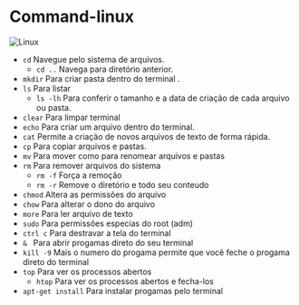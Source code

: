 # Command-linux 
![Linux](https://lh3.googleusercontent.com/proxy/8Bmtj976y9Zw40-SgaLlpKGIf3HuATIg6-1ihgK0VH3renvjBSV9zB1M8o-TZgGl5h7oqjpijw7fGNwxiW9QRKic5GD7aZ6jASc7_SBTkk_KrDt4Nra6-Xi_gMfIEPjEfH9I)

- `cd`  Navegue pelo sistema de arquivos.
    - `cd ..` Navega para diretório anterior.
- `mkdir` Para criar pasta dentro do  terminal .
- `ls` Para listar
    - `ls -lh` Para conferir o tamanho e a data de criação de cada arquivo ou pasta.
 - `clear` Para limpar terminal   
 - `echo`  Para criar um arquivo dentro do terminal.
 - `cat` Permite a criação de novos arquivos de texto de forma rápida.
 - `cp` Para copiar arquivos e pastas.
 - `mv` Para mover como para renomear arquivos e pastas
 - `rm` Para remover arquivos do sistema
    - `rm -f` Força a remoção
    - `rm -r` Remove o diretório e todo seu conteudo
- `chmod` Altera as permissões do arquivo
- `chow` Para alterar o dono do arquivo
- `more` Para ler arquivo de texto
- `sudo` Para permissões especias do root (adm)  
- `ctrl c` Para destravar a tela do terminal
- `& ` Para abrir progamas direto do seu terminal
- `kill -9` Mais o numero do progama permite que você feche o progama direto do terminal
- `top` Para ver os processos abertos
    - `htop` Para ver os processos abertos e fecha-los
- `apt-get install` Para instalar progamas pelo terminal